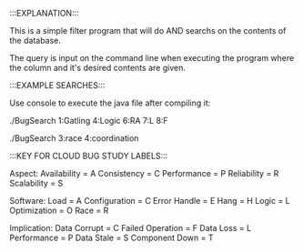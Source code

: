 :::EXPLANATION:::

This is a simple filter program that will do AND searchs on the contents of the database.

The query is input on the command line when executing the program where the column and it's desired contents are given.

:::EXAMPLE SEARCHES:::

Use console to execute the java file after compiling it:

./BugSearch 1:Gatling 4:Logic 6:RA 7:L 8:F

./BugSearch 3:race 4:coordination

:::KEY FOR CLOUD BUG STUDY LABELS:::

Aspect:
Availability = A
Consistency = C
Performance = P
Reliability = R
Scalability = S
	
Software:
Load = A
Configuration = C
Error Handle = E
Hang = H
Logic = L
Optimization = O
Race = R
	
Implication:
Data Corrupt = C
Failed Operation = F
Data Loss = L
Performance = P
Data Stale = S
Component Down = T
